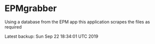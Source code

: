 # EPMgrabber
Using a database from the EPM app this application scrapes the files as required


Latest backup: Sun Sep 22 18:34:01 UTC 2019
